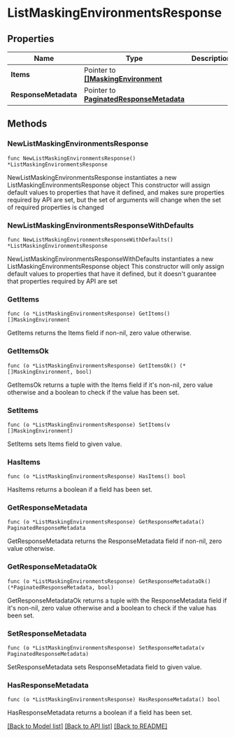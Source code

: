 # ListMaskingEnvironmentsResponse

## Properties

Name | Type | Description | Notes
------------ | ------------- | ------------- | -------------
**Items** | Pointer to [**[]MaskingEnvironment**](MaskingEnvironment.md) |  | [optional] 
**ResponseMetadata** | Pointer to [**PaginatedResponseMetadata**](PaginatedResponseMetadata.md) |  | [optional] 

## Methods

### NewListMaskingEnvironmentsResponse

`func NewListMaskingEnvironmentsResponse() *ListMaskingEnvironmentsResponse`

NewListMaskingEnvironmentsResponse instantiates a new ListMaskingEnvironmentsResponse object
This constructor will assign default values to properties that have it defined,
and makes sure properties required by API are set, but the set of arguments
will change when the set of required properties is changed

### NewListMaskingEnvironmentsResponseWithDefaults

`func NewListMaskingEnvironmentsResponseWithDefaults() *ListMaskingEnvironmentsResponse`

NewListMaskingEnvironmentsResponseWithDefaults instantiates a new ListMaskingEnvironmentsResponse object
This constructor will only assign default values to properties that have it defined,
but it doesn't guarantee that properties required by API are set

### GetItems

`func (o *ListMaskingEnvironmentsResponse) GetItems() []MaskingEnvironment`

GetItems returns the Items field if non-nil, zero value otherwise.

### GetItemsOk

`func (o *ListMaskingEnvironmentsResponse) GetItemsOk() (*[]MaskingEnvironment, bool)`

GetItemsOk returns a tuple with the Items field if it's non-nil, zero value otherwise
and a boolean to check if the value has been set.

### SetItems

`func (o *ListMaskingEnvironmentsResponse) SetItems(v []MaskingEnvironment)`

SetItems sets Items field to given value.

### HasItems

`func (o *ListMaskingEnvironmentsResponse) HasItems() bool`

HasItems returns a boolean if a field has been set.

### GetResponseMetadata

`func (o *ListMaskingEnvironmentsResponse) GetResponseMetadata() PaginatedResponseMetadata`

GetResponseMetadata returns the ResponseMetadata field if non-nil, zero value otherwise.

### GetResponseMetadataOk

`func (o *ListMaskingEnvironmentsResponse) GetResponseMetadataOk() (*PaginatedResponseMetadata, bool)`

GetResponseMetadataOk returns a tuple with the ResponseMetadata field if it's non-nil, zero value otherwise
and a boolean to check if the value has been set.

### SetResponseMetadata

`func (o *ListMaskingEnvironmentsResponse) SetResponseMetadata(v PaginatedResponseMetadata)`

SetResponseMetadata sets ResponseMetadata field to given value.

### HasResponseMetadata

`func (o *ListMaskingEnvironmentsResponse) HasResponseMetadata() bool`

HasResponseMetadata returns a boolean if a field has been set.


[[Back to Model list]](../README.md#documentation-for-models) [[Back to API list]](../README.md#documentation-for-api-endpoints) [[Back to README]](../README.md)


